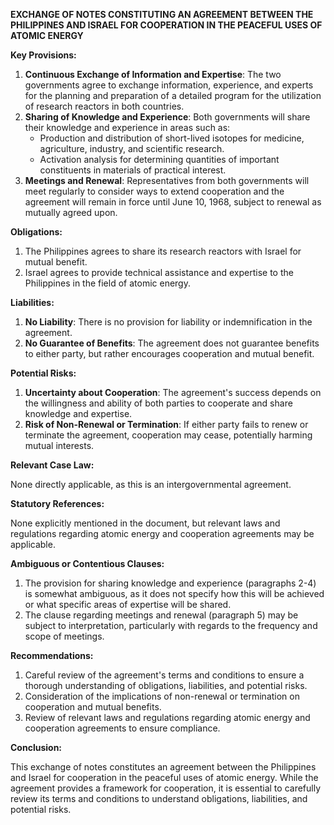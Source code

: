 **EXCHANGE OF NOTES CONSTITUTING AN AGREEMENT BETWEEN THE PHILIPPINES AND ISRAEL FOR COOPERATION IN THE PEACEFUL USES OF ATOMIC ENERGY**

**Key Provisions:**

1. **Continuous Exchange of Information and Expertise**: The two governments agree to exchange information, experience, and experts for the planning and preparation of a detailed program for the utilization of research reactors in both countries.
2. **Sharing of Knowledge and Experience**: Both governments will share their knowledge and experience in areas such as:
	* Production and distribution of short-lived isotopes for medicine, agriculture, industry, and scientific research.
	* Activation analysis for determining quantities of important constituents in materials of practical interest.
3. **Meetings and Renewal**: Representatives from both governments will meet regularly to consider ways to extend cooperation and the agreement will remain in force until June 10, 1968, subject to renewal as mutually agreed upon.

**Obligations:**

1. The Philippines agrees to share its research reactors with Israel for mutual benefit.
2. Israel agrees to provide technical assistance and expertise to the Philippines in the field of atomic energy.

**Liabilities:**

1. **No Liability**: There is no provision for liability or indemnification in the agreement.
2. **No Guarantee of Benefits**: The agreement does not guarantee benefits to either party, but rather encourages cooperation and mutual benefit.

**Potential Risks:**

1. **Uncertainty about Cooperation**: The agreement's success depends on the willingness and ability of both parties to cooperate and share knowledge and expertise.
2. **Risk of Non-Renewal or Termination**: If either party fails to renew or terminate the agreement, cooperation may cease, potentially harming mutual interests.

**Relevant Case Law:**

None directly applicable, as this is an intergovernmental agreement.

**Statutory References:**

None explicitly mentioned in the document, but relevant laws and regulations regarding atomic energy and cooperation agreements may be applicable.

**Ambiguous or Contentious Clauses:**

1. The provision for sharing knowledge and experience (paragraphs 2-4) is somewhat ambiguous, as it does not specify how this will be achieved or what specific areas of expertise will be shared.
2. The clause regarding meetings and renewal (paragraph 5) may be subject to interpretation, particularly with regards to the frequency and scope of meetings.

**Recommendations:**

1. Careful review of the agreement's terms and conditions to ensure a thorough understanding of obligations, liabilities, and potential risks.
2. Consideration of the implications of non-renewal or termination on cooperation and mutual benefits.
3. Review of relevant laws and regulations regarding atomic energy and cooperation agreements to ensure compliance.

**Conclusion:**

This exchange of notes constitutes an agreement between the Philippines and Israel for cooperation in the peaceful uses of atomic energy. While the agreement provides a framework for cooperation, it is essential to carefully review its terms and conditions to understand obligations, liabilities, and potential risks.